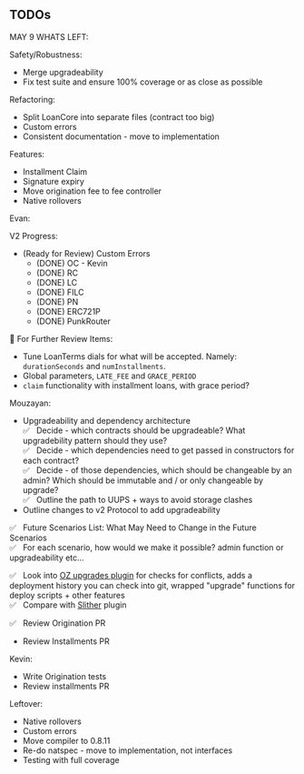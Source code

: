 ## TODOs

MAY 9 WHATS LEFT:

Safety/Robustness:
- Merge upgradeability
- Fix test suite and ensure 100% coverage or as close as possible

Refactoring:
- Split LoanCore into separate files (contract too big)
- Custom errors
- Consistent documentation - move to implementation

Features:
- Installment Claim
- Signature expiry
- Move origination fee to fee controller
- Native rollovers


Evan:

V2 Progress:
- (Ready for Review) Custom Errors
  - (DONE) OC - Kevin
  - (DONE) RC
  - (DONE) LC
  - (DONE) FILC
  - (DONE) PN
  - (DONE) ERC721P
  - (DONE) PunkRouter

📌 For Further Review Items:
- Tune LoanTerms dials for what will be accepted. Namely: `durationSeconds` and `numInstallments`.
- Global parameters, `LATE_FEE` and `GRACE_PERIOD`
- `claim` functionality with installment loans, with grace period?

Mouzayan:

- Upgradeability and dependency architecture\
  ✅ &nbsp; Decide - which contracts should be upgradeable? What upgradebility pattern should they use?\
  ✅ &nbsp; Decide - which dependencies need to get passed in constructors for each contract?\
  ✅ &nbsp; Decide - of those dependencies, which should be changeable by an admin? Which should be immutable and / or only changeable by upgrade?\
  ✅ &nbsp; Outline the path to UUPS + ways to avoid storage clashes
- Outline changes to v2 Protocol to add upgradeability

✅ &nbsp; Future Scenarios List: What May Need to Change in the Future Scenarios\
✅ &nbsp; For each scenario, how would we make it possible? admin function or upgradeability etc...

✅ &nbsp; Look into [OZ upgrades plugin](https://docs.openzeppelin.com/upgrades-plugins/1.x/) for checks for conflicts, adds a deployment history you can check into git, wrapped "upgrade" functions for deploy scripts + other features\
✅ &nbsp; Compare with [Slither](https://github.com/crytic/slither/wiki/Upgradeability-Checks) plugin

✅ &nbsp; Review Origination PR

- Review Installments PR

Kevin:

- Write Origination tests
- Review installments PR

Leftover:

- Native rollovers
- Custom errors
- Move compiler to 0.8.11
- Re-do natspec - move to implementation, not interfaces
- Testing with full coverage
